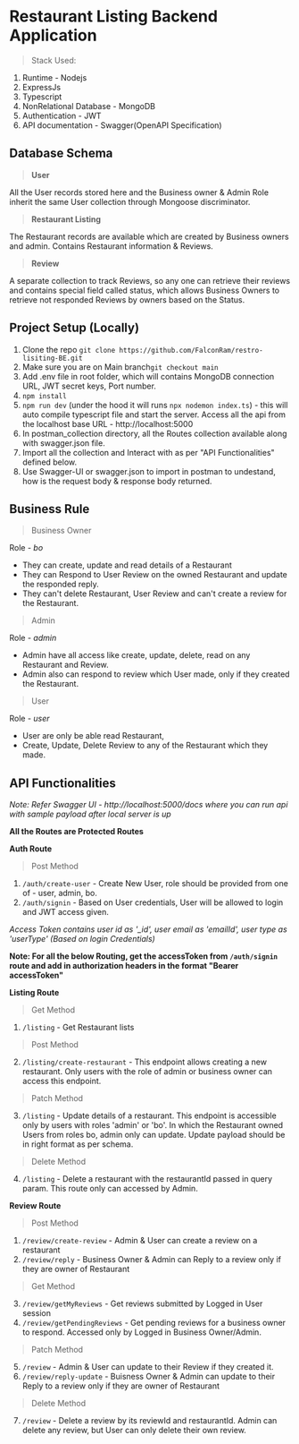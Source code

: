 # Restaurant Listing Backend Application

> Stack Used:

1.  Runtime - Nodejs
2.  ExpressJs
3.  Typescript
4.  NonRelational Database - MongoDB
5.  Authentication - JWT
6.  API documentation - Swagger(OpenAPI Specification)

## Database Schema

> **User**

All the User records stored here and the Business owner & Admin Role inherit the same User collection through Mongoose discriminator.

> **Restaurant Listing**

The Restaurant records are available which are created by Business owners and admin. Contains Restaurant information & Reviews.

> **Review**

A separate collection to track Reviews, so any one can retrieve their reviews and contains special field called status, which allows Business Owners to retrieve not responded Reviews by owners based on the Status.

## Project Setup (Locally)

1.  Clone the repo
    `git clone https://github.com/FalconRam/restro-lisiting-BE.git`
2.  Make sure you are on Main branch`git checkout main`
3.  Add .env file in root folder, which will contains MongoDB connection URL, JWT secret keys, Port number.
4.  `npm install`
5.  `npm run dev` (under the hood it will runs `npx nodemon index.ts`) - this will auto compile typescript file and start the server.
    Access all the api from the localhost base URL - http://localhost:5000
6. In postman_collection directory, all the Routes collection available along with swagger.json file.
7. Import all the collection and Interact with as per "API Functionalities" defined below.
8. Use Swagger-UI or swagger.json to import in postman to undestand, how is the request body & response body returned.

## Business Rule

> Business Owner

Role - _bo_

- They can create, update and read details of a Restaurant
- They can Respond to User Review on the owned Restaurant and update the responded reply.
- They can't delete Restaurant, User Review and can't create a review for the Restaurant.

> Admin

Role - _admin_

- Admin have all access like create, update, delete, read on any Restaurant and Review.
- Admin also can respond to review which User made, only if they created the Restaurant.

> User

Role - _user_

- User are only be able read Restaurant,
- Create, Update, Delete Review to any of the Restaurant which they made.

## API Functionalities

_Note: Refer Swagger UI - http://localhost:5000/docs where you can run api with sample payload after local server is up_

**All the Routes are Protected Routes**

**Auth Route**

> Post Method
1.  `/auth/create-user` - Create New User, role should be provided from one of - user, admin, bo.
2.  `/auth/signin` - Based on User credentials, User will be allowed to login and JWT access given.

_Access Token contains user id as '\_id', user email as 'emailId', user type as 'userType' (Based on login Credentials)_

**Note: For all the below Routing, get the accessToken from `/auth/signin` route and add in authorization headers in the format "Bearer accessToken"**

**Listing Route**

> Get Method
1.  `/listing` - Get Restaurant lists
> Post Method
2.  `/listing/create-restaurant` - This endpoint allows creating a new restaurant. Only users with the role of admin or business owner can access this endpoint.
> Patch Method
3.  `/listing` - Update details of a restaurant. This endpoint is accessible only by users with roles 'admin' or 'bo'. In which the Restaurant owned Users from roles bo, admin only can update. Update payload should be in right format as per schema.
> Delete Method
4.  `/listing` - Delete a restaurant with the restaurantId passed in query param. This route only can accessed by Admin.

**Review Route**

> Post Method
1.  `/review/create-review` - Admin & User can create a review on a restaurant
2.  `/review/reply` - Business Owner & Admin can Reply to a review only if they are owner of Restaurant
> Get Method
3.  `/review/getMyReviews` - Get reviews submitted by Logged in User session
4.  `/review/getPendingReviews` - Get pending reviews for a business owner to respond. Accessed only by Logged in Business Owner/Admin.
> Patch Method
5.  `/review` - Admin & User can update to their Review if they created it.
6.  `/review/reply-update` - Buisness Owner & Admin can update to their Reply to a review only if they are owner of Restaurant
> Delete Method
7.  `/review` - Delete a review by its reviewId and restaurantId. Admin can delete any review, but User can only delete their own review.
